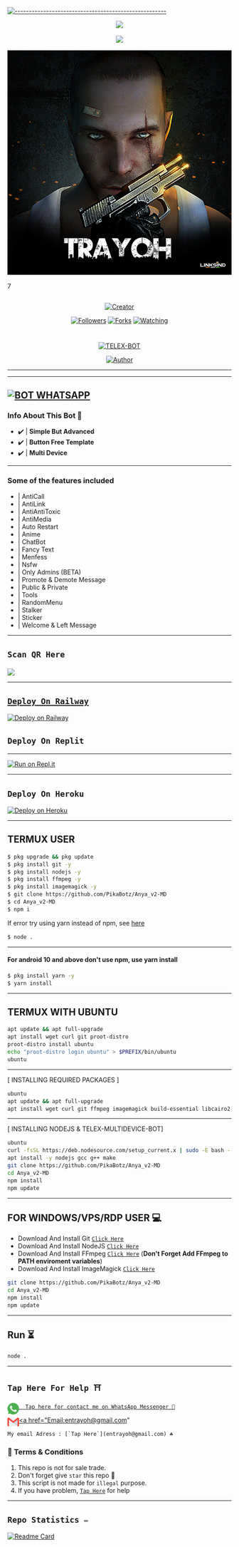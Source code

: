 [![-----------------------------------------------------](https://raw.githubusercontent.com/andreasbm/readme/master/assets/lines/colored.png)](#table-of-contents)
 </p>
<p align="center">
  <a alt="*"><img src="http://readme-typing-svg.herokuapp.com?colour=E1fa02&center=true&vcenter=true&multilines=false&lines=WELCOME+TELEX+WHATSAPP" var="">
   </p>
<p align="center">
  <a alt="*"><img src="http://readme-typing-svg.herokuapp.com?colour=E1fa02&center=true&vcenter=true&multilines=false&lines=MULTI-DEVICE+BOT" var="">
  
<p align="center">
    <img src="https://github.com/25401/TELEX-BOT/blob/main/IMG-20230617-WA0000.jpg"%100 = *margin*. var=2">
</p>7

## 
</p>
<p align="center">
<a href="#"><img title="Creator" src="https://img.shields.io/badge/Creator-Mrnima-red.svg?style=for-the-badge&logo=github"></a>
</p>
<p align="center">
<a href="https://github.com/25401?tab=followers"><img title="Followers" src="https://img.shields.io/github/followers/AlipBot?color=green&style=flat-square"></a>
<a href="https://github.com/25401/TELEX-BOT/network/members"><img title="Forks" src="https://img.shields.io/github/forks/25401/TELEX-BOT?color=yellow&style=flat-square"></a>
<a href="https://github.com/25401/TELEX-BOT/watchers"><img title="Watching" src="https://img.shields.io/github/watchers/25401/TELEX-BOT?label=Watchers&color=red&style=flat-square"></a>

# 


<p align="center">
 <a href="#"><img title="TELEX-BOT" src="https://img.shields.io/badge/Whatshapp BOT-green?colorA=%23ff0000&colorB=%23017e40&style=for-the-badge"></a>
</p>
<p align="center">
<a href="https://github.com/25401"><img title="Author" src="https://img.shields.io/badge/AUTHOR-Trayoh-green.svg?style=for-the-badge&logo=github"></a>

---------
 
---------

[![BOT WHATSAPP](https://img.shields.io/badge/WhatsApp%20BOT%20BY%20TRAYOH~-25D366?style=for-the-badge&logo=whatsapp&logoColor=white)](https://wa.me/254706519089?text=*Hello%20Dear%20TRAYOH*) 
---------

### Info About This Bot 🦋
- ✔️ | **Simple But Advanced** 
- ✔️ | **Button Free Template** 
- ✔️ | **Multi Device** 
---------
### Some of the features included
- | AntiCall
- | AntiLink
- | AntiAntiToxic
- | AntiMedia
- | Auto Restart
- | Anime
- | ChatBot
- | Fancy Text
- | Menfess
- | Nsfw 
- | Only Admins (BETA)
- | Promote & Demote Message
- | Public & Private
- | Tools 
- | RandomMenu
- | Stalker
- | Sticker
- | Welcome & Left Message
---------

## ```Scan QR Here```

<a href="https://anyaqr.jetus-hack.repl.co/"><img src="./AnyaPikaMedia/HomeScreen/AnyaQRscan.png" align="center" width="90" />
_ _ _ _ _ _ _  
## ```Deploy On Railway```

[![Deploy on Railway](https://railway.app/button.svg)](https://railway.app)

## ```Deploy On Replit```
_ _ _ _ _ _ _ _ _
[![Run on Repl.it](https://repl.it/badge/github/PikaBotz/Anya_v2-MD)](https://repl.it/github/PikaBotz/Anya_v2-MD)
_ _ _ _ _ _ _ _ _
## ```Deploy On Heroku```

[![Deploy on Heroku](https://www.herokucdn.com/deploy/button.svg)](https://heroku.com/deploy?template=https://github.com/PikaBotz/Anya_v2-MD)
_ _ _ _ _ __ _ _
## TERMUX USER
```bash
$ pkg upgrade && pkg update
$ pkg install git -y
$ pkg install nodejs -y
$ pkg install ffmpeg -y
$ pkg install imagemagick -y
$ git clone https://github.com/PikaBotz/Anya_v2-MD
$ cd Anya_v2-MD
$ npm i 
```
If error try using yarn instead of npm, see [here](https://github.com/PikaBotz/Anya_v2-MD#if-npm-install-failed--try--using-yarn-instead-of-npm)
```bash
$ node .
```
_ _ _ _ __ _ _
#### For android 10 and above don't use npm, use yarn install
```bash
$ pkg install yarn -y
$ yarn install
```
---------

## TERMUX WITH UBUNTU

```bash
apt update && apt full-upgrade
apt install wget curl git proot-distro
proot-distro install ubuntu
echo "proot-distro login ubuntu" > $PREFIX/bin/ubuntu
ubuntu
```
---------

[ INSTALLING REQUIRED PACKAGES ]

```bash
ubuntu
apt update && apt full-upgrade
apt install wget curl git ffmpeg imagemagick build-essential libcairo2-dev libpango1.0-dev libjpeg-dev libgif-dev librsvg2-dev dbus-x11 ffmpeg2theora ffmpegfs ffmpegthumbnailer ffmpegthumbnailer-dbg ffmpegthumbs libavcodec-dev libavcodec-extra libavcodec-extra58 libavdevice-dev libavdevice58 libavfilter-dev libavfilter-extra libavfilter-extra7 libavformat-dev libavformat58 libavifile-0.7-bin libavifile-0.7-common libavifile-0.7c2 libavresample-dev libavresample4 libavutil-dev libavutil56 libpostproc-dev libpostproc55 graphicsmagick graphicsmagick-dbg graphicsmagick-imagemagick-compat graphicsmagick-libmagick-dev-compat groff imagemagick-6.q16hdri imagemagick-common libchart-gnuplot-perl libgraphics-magick-perl libgraphicsmagick++-q16-12 libgraphicsmagick++1-dev
```

---------

[ INSTALLING NODEJS & TELEX-MULTIDEVICE-BOT]

```bash
ubuntu
curl -fsSL https://deb.nodesource.com/setup_current.x | sudo -E bash -
apt install -y nodejs gcc g++ make
git clone https://github.com/PikaBotz/Anya_v2-MD
cd Anya_v2-MD
npm install
npm update
```

---------

## FOR WINDOWS/VPS/RDP USER 💻

* Download And Install Git [`Click Here`](https://git-scm.com/downloads)
* Download And Install NodeJS [`Click Here`](https://nodejs.org/en/download)
* Download And Install FFmpeg [`Click Here`](https://ffmpeg.org/download.html) (**Don't Forget Add FFmpeg to PATH enviroment variables**)
* Download And Install ImageMagick [`Click Here`](https://imagemagick.org/script/download.php)

```bash
git clone https://github.com/PikaBotz/Anya_v2-MD
cd Anya_v2-MD
npm install
npm update
```

---------

## Run ⏳

```bash
node .
```

---------

## ```Tap Here For Help ⛩️``` 
  <a href="https://wa.me/254706519089?text=Hello%20*Trayoh%20De'Boss*%20sir...%20I%20need%20some%20help%20in%20Telex%20Bot...%20🥲">
    <img align="left" alt="SIEGRIN | Whastapp" width="26px" src="https://raw.githubusercontent.com/PikaBotz/My_Personal_Space/main/Images/AnyaBot_pics/Anya_v2/Whatsapp.svg" />
   
      Tap here for contact me on WhatsApp Messenger 🍓
    
  <a href="Email:entrayoh@gmail.com" 
    <img align="left" alt="SIEGRIN | Gmail" width="26px" src="https://raw.githubusercontent.com/PikaBotz/My_Personal_Space/main/Images/AnyaBot_pics/Anya_v2/Gmail.svg" />
  
    My email Adress : [`Tap Here`](entrayoh@gmail.com) ☘️

### 📮 Terms & Conditions
1. This repo is not for sale trade.
2. Don't forget give `star` this repo 🌟
3. This script is not made for `illegal` purpose.
4. If you have problem, [`Tap Here`](https://wa.me/918811074852?text=Hello%20*Trayoh%20De'Boss*%20sir...%20I%20need%20some%20help%20in%20TELEX%20BOT...%20🥲) for help

---------

## ```Repo Statistics ✏️```
    
<p align="center">

[![Readme Card](https://github-readme-stats.vercel.app/api/pin/?username=25401&repo=TELEX-BOT&theme=vision-friendly-dark)](https://github.com/25401/TELEX-BOT)

